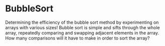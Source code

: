 # BubbleSort
Determining the efficiency of the bubble sort method by experimenting on arrays with various sizes! Bubble sort is simple and sifts through the whole array, repeatedly comparing and swapping adjacent elements in the array. How many comparisons will it have to make in order to sort the array?
